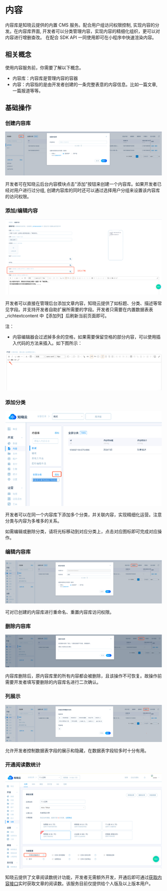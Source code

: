 # 内容

内容库是知晓云提供的内置 CMS 服务。配合用户组访问权限控制, 实现内容的分发。在内容库界面, 开发者可以分类管理内容，实现内容的精细化组织，更可以对内容进行增删查改。 在配合 SDK API 一同使用即可在小程序中快速渲染内容。

## 相关概念

使用内容服务前，你需要了解以下概念。

* 内容库：内容库是管理内容的容器
* 内容：内容指的是由开发者创建的一条完整表意的内容信息。比如一篇文章, 一篇报道等等。

## 基础操作
### 创建内容库

![创建内容库](/images/dashboard/basic-services/add-content-group.png)

开发者可在知晓云后台内容模块点击"添加"按钮来创建一个内容库。如果开发者已经对用户进行过分组, 创建内容库的同时还可以通过选择用户分组来设置该内容库的访问权限。

### 添加/编辑内容

![添加/编辑内容](/images/dashboard/basic-services/edit-content.png)

开发者可以直接在管理后台添加文章内容，知晓云提供了如标题、分类、描述等常见字段。并支持开发者自助扩展所需要的字段。开发者只需要在内置数据表表 _richtextcontent 中【添加列】后刷新当前页面即可。

<span class="attention">注：</span>

* 内容编辑器会过滤掉多余的空格，如果需要保留空格的部分内容，可以使用插入代码的方法来插入。如下图所示：

![添加/编辑内容](/images/dashboard/basic-services/edit-content-note.png)

### 添加分类

![添加分类](/images/dashboard/basic-services/add-classify.png)

开发者可以在同一个内容库下添加多个分类，并关联内容，实现精细化运营。注意分类与内容为多堆多的关系。

如需编辑或删除分类，请将光标移动到对应分类上，点击对应图标即可完成对应操作。

### 编辑内容库

![编辑内容库](/images/dashboard/basic-services/edit-content-group.png)

可对已创建的内容库进行重命名、重置内容库访问权限。

### 删除内容库

![删除内容库](/images/dashboard/basic-services/delete-content-group.png)

内容库删除后，原内容库里的所有内容都会被删除，且该操作不可恢复。故操作前需要开发者填写要删除的内容库名进行二次确认。

###  列展示

![列展示](/images/dashboard/basic-services/content-display-column.png)

允许开发者控制数据表字段的展示和隐藏，在数据表字段较多时十分有用。

### 开通阅读数统计

![开通阅读数统计](/images/dashboard/basic-services/open-content-visit-count.png)

知晓云提供了文章阅读数统计功能，开发者无需额外开发，开通后即可通过[获取内容接口]()实时获取文章的阅读数。该服务目前仅提供给个人版及以上版本用户。
